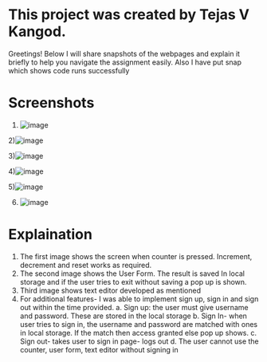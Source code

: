 # This project was created by Tejas V Kangod. 

Greetings! Below I will share snapshots of the webpages and explain it briefly to help you navigate the assignment easily. Also I have put snap which shows code runs successfully

# Screenshots



1) ![image](https://github.com/jassu75/Counter-User-Form-Text-Editor-website/assets/122803006/ec8d4181-dc53-4438-9a44-c8bd7304542b)

 
2)![image](https://github.com/jassu75/Counter-User-Form-Text-Editor-website/assets/122803006/5babbe7d-09b5-4dff-ac5e-e48e3874a435)
	 
3)![image](https://github.com/jassu75/Counter-User-Form-Text-Editor-website/assets/122803006/bc95c6d6-3ab2-4892-9241-5913d519e48b)

4)![image](https://github.com/jassu75/Counter-User-Form-Text-Editor-website/assets/122803006/ab19264e-e2b1-4de2-94b3-3e7a0e0d9c99)


5)![image](https://github.com/jassu75/Counter-User-Form-Text-Editor-website/assets/122803006/521d7233-1959-49d8-9652-06ea78ec4946)
	

6) ![image](https://github.com/jassu75/Counter-User-Form-Text-Editor-website/assets/122803006/2a92e37c-80db-44e7-bdc6-d5015f65cf66)


# Explaination
	
1)	The first image shows the screen when counter is pressed. Increment, decrement and reset works as required.
2)	The second image shows the User Form. The result is saved In local storage and if the user tries to exit without saving a pop up is shown.
3)	Third image shows text editor developed as mentioned
4)	For additional features- I was able to implement sign up, sign in and sign out within the time provided. 
a.	Sign up: the user must give username and password. These are stored in the local storage
b.	Sign In- when user tries to sign in, the username and password are matched with ones in local storage. If the match then access granted else pop up shows.
c.	Sign out- takes user to sign in page- logs out
d.	The user cannot use the counter, user form, text editor without signing in
